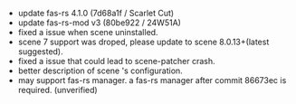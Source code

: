 - update fas-rs 4.1.0 (7d68a1f / Scarlet Cut)
- update fas-rs-mod v3 (80be922 / 24W51A)
- fixed a issue when scene uninstalled.
- scene 7 support was droped, please update to scene 8.0.13+(latest suggested).
- fixed a issue that could lead to scene-patcher crash.
- better description of scene 's configuration.
- may support fas-rs manager. a fas-rs manager after commit 86673ec is required. (unverified)

